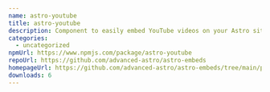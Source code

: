 ```yaml
---
name: astro-youtube
title: astro-youtube
description: Component to easily embed YouTube videos on your Astro site
categories:
  - uncategorized
npmUrl: https://www.npmjs.com/package/astro-youtube
repoUrl: https://github.com/advanced-astro/astro-embeds
homepageUrl: https://github.com/advanced-astro/astro-embeds/tree/main/packages/astro-embeds-youtube#readme
downloads: 6
---
```


